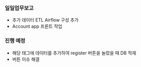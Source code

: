 ### 일일업무보고
- 추가 데이터 ETL Airflow 구성 추가
- Account app 프론트 작업

### 진행 예정
- 해당 태그에 데이터를 추가하여 register 버튼을 눌렀을 때 DB 적재
- 버튼 이슈 해결